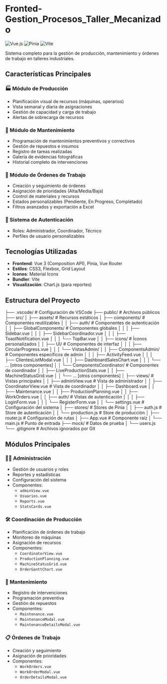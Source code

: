 # Fronted-Gestion_Procesos_Taller_Mecanizado

![Vue.js](https://img.shields.io/badge/vuejs-%2335495e.svg?style=for-the-badge&logo=vuedotjs&logoColor=%234FC08D)
![Pinia](https://img.shields.io/badge/Pinia-2B2D42?style=for-the-badge&logo=vue.js&logoColor=white)
![Vite](https://img.shields.io/badge/vite-%23646CFF.svg?style=for-the-badge&logo=vite&logoColor=white)

Sistema completo para la gestión de producción, mantenimiento y órdenes de trabajo en talleres industriales.

## Características Principales

### 🏭 Módulo de Producción
- Planificación visual de recursos (máquinas, operarios)
- Vista semanal y diaria de asignaciones
- Gestión de capacidad y carga de trabajo
- Alertas de sobrecarga de recursos

### 🔧 Módulo de Mantenimiento
- Programación de mantenimientos preventivos y correctivos
- Gestión de repuestos e insumos
- Registro de tareas realizadas
- Galería de evidencias fotográficas
- Historial completo de intervenciones

### 📝 Módulo de Órdenes de Trabajo
- Creación y seguimiento de órdenes
- Asignación de prioridades (Alta/Media/Baja)
- Control de materiales y recursos
- Estados personalizables (Pendiente, En Progreso, Completado)
- Filtros avanzados y exportación a Excel

### 👤 Sistema de Autenticación
- Roles: Administrador, Coordinador, Técnico
- Perfiles de usuario personalizables

## Tecnologías Utilizadas

- **Frontend**: Vue 3 (Composition API), Pinia, Vue Router
- **Estilos**: CSS3, Flexbox, Grid Layout
- **Iconos**: Material Icons
- **Bundler**: Vite
- **Visualización**: Chart.js (para reportes)

## Estructura del Proyecto
├── .vscode/ # Configuración de VSCode
├── public/ # Archivos públicos
├── src/
│ ├── assets/ # Recursos estáticos
│ ├── components/ # Componentes reutilizables
│ │ ├── auth/ # Componentes de autenticación
│ │ ├── GlobalComponents/ # Componentes globales
│ │ │ ├── Sidebar.vue
│ │ │ ├── SidebarCoordinador.vue
│ │ │ ├── ToastNotification.vue
│ │ │ └── TopBar.vue
│ │ ├── icons/ # Íconos personalizados
│ │ ├── UI/ # Componentes de interfaz
│ │ │ ├── CircularProgress.vue
│ │ │ └── VistasAdmin/
│ │ ├── ComponentsAdmin/ # Componentes específicos de admin
│ │ │ ├── ActivityFeed.vue
│ │ │ ├── ClientesListModal.vue
│ │ │ ├── DashboardSalesChart.vue
│ │ │ └── ... [otros componentes]
│ │ └── ComponentsCoordinator/ # Componentes de coordinador
│ │ ├── LiveProductionStats.vue
│ │ ├── MachineStatusGrid.vue
│ │ └── ... [otros componentes]
│ ├── views/ # Vistas principales
│ │ ├── adminView.vue # Vista de administrador
│ │ ├── CoordinatorView.vue # Vista de coordinador
│ │ ├── Dashboard.vue
│ │ ├── Maintenance.vue
│ │ ├── ProductionPlanning.vue
│ │ ├── WorkOrders.vue
│ │ ├── auth/ # Vistas de autenticación
│ │ │ ├── LoginForm.vue
│ │ │ └── RegisterForm.vue
│ │ └── settings.vue # Configuración del sistema
│ ├── stores/ # Stores de Pinia
│ │ ├── auth.js # Store de autenticación
│ │ └── production.js # Store de producción
│ ├── router.js # Configuración de rutas
│ ├── App.vue # Componente raíz
│ └── main.js # Punto de entrada
├── mock/ # Datos de prueba
│ └── users.js
└── .gitignore # Archivos ignorados por Git


## Módulos Principales

### 👨‍💻 Administración
- Gestión de usuarios y roles
- Reportes y estadísticas
- Configuración del sistema
- Componentes:
  - `adminView.vue`
  - `Usuarios.vue`
  - `Reports.vue`
  - `StatsCards.vue`

### 🛠️ Coordinación de Producción
- Planificación de órdenes de trabajo
- Monitoreo de máquinas
- Asignación de recursos
- Componentes:
  - `CoordinatorView.vue`
  - `ProductionPlanning.vue`
  - `MachineStatusGrid.vue`
  - `OrderGanttChart.vue`

### 🔧 Mantenimiento
- Registro de intervenciones
- Programación preventiva
- Gestión de repuestos
- Componentes:
  - `Maintenance.vue`
  - `MaintenanceModal.vue`
  - `MaintenanceDetailsModal.vue`

### 📋 Órdenes de Trabajo
- Creación y seguimiento
- Asignación de prioridades
- Componentes:
  - `WorkOrders.vue`
  - `WorkOrderModal.vue`
  - `OrderDetailsModal.vue`
